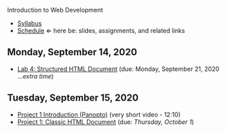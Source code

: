 Introduction to Web Development

- [Syllabus](syllabus.md)
- [Schedule](schedule.md)   &lArr; here be: slides, assignments, and related links

## Monday, September 14, 2020

- [Lab 4: Structured HTML Document](lab04-structured-html-document/instructions.md) (due: Monday, September 21, 2020 *...extra time*)

## Tuesday, September 15, 2020

- [Project 1 Introduction (Panopto)](https://rochester.hosted.panopto.com/Panopto/Pages/Viewer.aspx?id=aa076f77-08a4-40e8-9aa8-ac360154c70b) (very short video - 12:10)
- [Project 1: Classic HTML Document](project01-classic-html-document/instructions.md) (due: *Thursday, October 1*)

